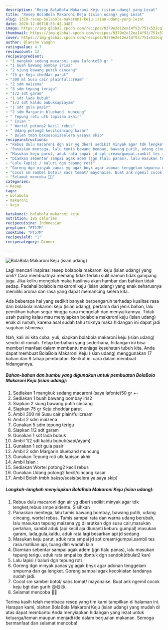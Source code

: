 ```yaml
---
description: "Resep BolaBola Makaroni Keju (isian udang) yang Lezat"
title: "Resep BolaBola Makaroni Keju (isian udang) yang Lezat"
slug: 1328-resep-bolabola-makaroni-keju-isian-udang-yang-lezat
date: 2020-12-06T18:55:42.348Z
image: https://img-global.cpcdn.com/recipes/9379e2e12ea14f93/751x532cq70/bolabola-makaroni-keju-isian-udang-foto-resep-utama.jpg
thumbnail: https://img-global.cpcdn.com/recipes/9379e2e12ea14f93/751x532cq70/bolabola-makaroni-keju-isian-udang-foto-resep-utama.jpg
cover: https://img-global.cpcdn.com/recipes/9379e2e12ea14f93/751x532cq70/bolabola-makaroni-keju-isian-udang-foto-resep-utama.jpg
author: Blanche Vaughn
ratingvalue: 4.7
reviewcount: 12
recipeingredient:
- "1 mangkuk sedang macaroni saya lafonte50 gr "
- "1 buah bawang bombay iris2"
- "2 siung bawang putih cincang"
- "75 gr Keju cheddar parut"
- "300 ml Susu cair plainfullcream"
- "2 sdm maizena"
- "5 sdm tepung terigu"
- "1/2 sdt garam"
- "1 sdt lada bubuk"
- "1/2 sdt kaldu bubuksapiayam"
- "1 sdt gula pasir"
- "2 sdm Margarin blueband  muncung"
- " Tepung roti utk lapisan akhir"
- " Isian "
- " Wortel potong2 kecil rebus"
- " Udang potong2 kecilcincang kasar"
- " Boleh tmbh baksososisselera yasaya skip"
recipeinstructions:
- "Rebus dulu macaroni dgn air yg dberi sedikit minyak agar tdk lengket,rebus smpe aldente. Sisihkan"
- "Panaskan mentega, lalu tumis bawang bombay, bawang putih, udang cincang, wortel rebus. Tumis sampai rata dan warna udang berubah, lalu masukan tepung maizena yg dilarutkan dgn susu cair,masukan perlahan, sambil aduk (api kecil aja dlunanti keburu gumpal) masukan garam, lada,gula,kaldu, aduk rata lagi besarkan api jd sedang"
- "Masukan keju parut, aduk rata smpai jd spt cream/gumpal.sambil tes rasa.matikan api, tuang dlm wadah lain"
- "Diamkan sebentar sampai agak adem (jgn tlalu panas), lalu masukan tepung terigu, aduk rata smpai bs dbntuk dgn sendok(dbulat2 kan)"
- "Lalu lapisi / baluri dgn tepung roti"
- "Goreng dgn minyak panas yg agak bnyk agar adonan tenggelam smpurna dan ga lengket. Goreng sampai agak kecoklatan tandanya sudah jadi."
- "Cocol sm sambel botol/ saos tomat/ mayonaise. Buat ank ngemil cocok keju bgt dan gurih 😋😋😘."
- "Selamat mencoba 🙏😊"
categories:
- Resep
tags:
- bolabola
- makaroni
- keju

katakunci: bolabola makaroni keju 
nutrition: 186 calories
recipecuisine: Indonesian
preptime: "PT17M"
cooktime: "PT57M"
recipeyield: "1"
recipecategory: Dinner

---
```



![BolaBola Makaroni Keju (isian udang)](https://img-global.cpcdn.com/recipes/9379e2e12ea14f93/751x532cq70/bolabola-makaroni-keju-isian-udang-foto-resep-utama.jpg)

Lagi mencari inspirasi resep bolabola makaroni keju (isian udang) yang unik? Cara membuatnya memang tidak terlalu sulit namun tidak gampang juga. Jika keliru mengolah maka hasilnya akan hambar dan bahkan tidak sedap. Padahal bolabola makaroni keju (isian udang) yang enak seharusnya memiliki aroma dan rasa yang dapat memancing selera kita.



Ada beberapa hal yang sedikit banyak berpengaruh terhadap kualitas rasa dari bolabola makaroni keju (isian udang), pertama dari jenis bahan, lalu pemilihan bahan segar hingga cara mengolah dan menyajikannya. Tidak usah pusing kalau mau menyiapkan bolabola makaroni keju (isian udang) enak di rumah, karena asal sudah tahu triknya maka hidangan ini dapat jadi suguhan istimewa.


Nah, kali ini kita coba, yuk, siapkan bolabola makaroni keju (isian udang) sendiri di rumah. Tetap berbahan yang sederhana, hidangan ini bisa memberi manfaat dalam membantu menjaga kesehatan tubuh kita. Anda dapat membuat BolaBola Makaroni Keju (isian udang) menggunakan 17 bahan dan 8 tahap pembuatan. Berikut ini cara dalam membuat hidangannya.

<!--inarticleads1-->

##### Bahan-bahan dan bumbu yang digunakan untuk pembuatan BolaBola Makaroni Keju (isian udang):

1. Sediakan 1 mangkuk sedang macaroni (saya lafonte)50 gr +-
1. Sediakan 1 buah bawang bombay iris2
1. Siapkan 2 siung bawang putih cincang
1. Siapkan 75 gr Keju cheddar parut
1. Ambil 300 ml Susu cair plain/fullcream
1. Ambil 2 sdm maizena
1. Gunakan 5 sdm tepung terigu
1. Siapkan 1/2 sdt garam
1. Gunakan 1 sdt lada bubuk
1. Ambil 1/2 sdt kaldu bubuk(sapi/ayam)
1. Gunakan 1 sdt gula pasir
1. Ambil 2 sdm Margarin blueband  muncung
1. Gunakan  Tepung roti utk lapisan akhir
1. Ambil  Isian :
1. Sediakan  Wortel potong2 kecil rebus
1. Gunakan  Udang potong2 kecil/cincang kasar
1. Ambil  Boleh tmbh bakso/sosis(selera ya,saya skip)




<!--inarticleads2-->

##### Langkah-langkah menyiapkan BolaBola Makaroni Keju (isian udang):

1. Rebus dulu macaroni dgn air yg dberi sedikit minyak agar tdk lengket,rebus smpe aldente. Sisihkan
1. Panaskan mentega, lalu tumis bawang bombay, bawang putih, udang cincang, wortel rebus. Tumis sampai rata dan warna udang berubah, lalu masukan tepung maizena yg dilarutkan dgn susu cair,masukan perlahan, sambil aduk (api kecil aja dlunanti keburu gumpal) masukan garam, lada,gula,kaldu, aduk rata lagi besarkan api jd sedang
1. Masukan keju parut, aduk rata smpai jd spt cream/gumpal.sambil tes rasa.matikan api, tuang dlm wadah lain
1. Diamkan sebentar sampai agak adem (jgn tlalu panas), lalu masukan tepung terigu, aduk rata smpai bs dbntuk dgn sendok(dbulat2 kan)
1. Lalu lapisi / baluri dgn tepung roti
1. Goreng dgn minyak panas yg agak bnyk agar adonan tenggelam smpurna dan ga lengket. Goreng sampai agak kecoklatan tandanya sudah jadi.
1. Cocol sm sambel botol/ saos tomat/ mayonaise. Buat ank ngemil cocok keju bgt dan gurih 😋😋😘.
1. Selamat mencoba 🙏😊




Terima kasih telah membaca resep yang tim kami tampilkan di halaman ini. Harapan kami, olahan BolaBola Makaroni Keju (isian udang) yang mudah di atas dapat membantu Anda menyiapkan hidangan yang lezat untuk keluarga/teman maupun menjadi ide dalam berjualan makanan. Semoga bermanfaat dan selamat mencoba!
